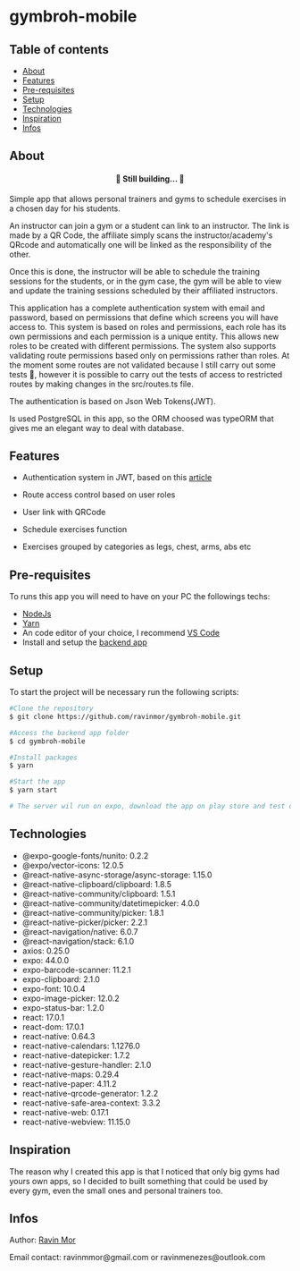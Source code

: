 # gymbroh-mobile

## Table of contents

<ul>
  <li><a href="#about">About</a></li>
  <li><a href="#features">Features</a></li>
  <li><a href="#pre-requisites">Pre-requisites</a></li>
  <li><a href="#setup">Setup</a></li>
  <li><a href="#technologies">Technologies</a></li>
  <li><a href="#inspiration">Inspiration</a></li>
  <li><a href="#infos">Infos</a></li>
</ul> 

## About
<h4 align="center">
  🚧 Still building... 🚧
</h4>

Simple app that allows personal trainers and gyms to schedule exercises in a chosen day for his students.

An instructor can join a gym or a student can link to an instructor. The link is made by a QR Code, the affiliate simply scans the instructor/academy's QRcode and automatically one will be linked as the responsibility of the other.

Once this is done, the instructor will be able to schedule the training sessions for the students, or in the gym case, the gym will be able to view and update the training sessions scheduled by their affiliated instructors.

This application has a complete authentication system with email and password, based on permissions that define which screens you will have access to. This system is based on roles and permissions, each role has its own permissions and each permission is a unique entity. This allows new roles to be created with different permissions. The system also supports validating route permissions based only on permissions rather than roles. At the moment some routes are not validated because I still carry out some tests 🚧, however it is possible to carry out the tests of access to restricted routes by making changes in the src/routes.ts file.

The authentication is based on Json Web Tokens(JWT).

Is used PostgreSQL in this app, so the ORM choosed was typeORM that gives me an elegant way to deal with database.

## Features
<ul>
  <li><p>Authentication system in JWT, based on this <a href="https://levelup.gitconnected.com/react-native-authentication-flow-the-simplest-and-most-efficient-way-3aa13e80af61" target="_blank">article</a></p></li>
  <li><p>Route access control based on user roles</p></li>
  <li><p>User link with QRCode</p></li>
  <li><p>Schedule exercises function</p></li>
  <li><p>Exercises grouped by categories as legs, chest, arms, abs etc</p></li>
</ul>

## Pre-requisites
To runs this app you will need to have on your PC the followings techs:

<ul>
  <li><a href="https://nodejs.org/en/">NodeJs</a></li>
  <li><a href="https://yarnpkg.com/">Yarn</a></li>
  <li>An code editor of your choice, I recommend <a href="https://code.visualstudio.com/">VS Code</a></li>
  <li>Install and setup the <a href="https://github.com/ravinmor/gymbroh-backend">backend app</a></li>
</ul>

## Setup
To start the project will be necessary run the following scripts:
```bash
#Clone the repository
$ git clone https://github.com/ravinmor/gymbroh-mobile.git

#Access the backend app folder
$ cd gymbroh-mobile

#Install packages
$ yarn

#Start the app
$ yarn start

# The server wil run on expo, download the app on play store and test on your phone
```

## Technologies
<ul>
  <li>@expo-google-fonts/nunito: 0.2.2</li>
  <li>@expo/vector-icons: 12.0.5</li>
  <li>@react-native-async-storage/async-storage: 1.15.0</li>
  <li>@react-native-clipboard/clipboard: 1.8.5</li>
  <li>@react-native-community/clipboard: 1.5.1</li>
  <li>@react-native-community/datetimepicker: 4.0.0</li>
  <li>@react-native-community/picker: 1.8.1</li>
  <li>@react-native-picker/picker: 2.2.1</li>
  <li>@react-navigation/native: 6.0.7</li>
  <li>@react-navigation/stack: 6.1.0</li>
  <li>axios: 0.25.0</li>
  <li>expo: 44.0.0</li>
  <li>expo-barcode-scanner: 11.2.1</li>
  <li>expo-clipboard: 2.1.0</li>
  <li>expo-font: 10.0.4</li>
  <li>expo-image-picker: 12.0.2</li>
  <li>expo-status-bar: 1.2.0</li>
  <li>react: 17.0.1</li>
  <li>react-dom: 17.0.1</li>
  <li>react-native: 0.64.3</li>
  <li>react-native-calendars: 1.1276.0</li>
  <li>react-native-datepicker: 1.7.2</li>
  <li>react-native-gesture-handler: 2.1.0</li>
  <li>react-native-maps: 0.29.4</li>
  <li>react-native-paper: 4.11.2</li>
  <li>react-native-qrcode-generator: 1.2.2</li>
  <li>react-native-safe-area-context: 3.3.2</li>
  <li>react-native-web: 0.17.1</li>
  <li>react-native-webview: 11.15.0</li>
</ul>

## Inspiration
The reason why I created this app is that I noticed that only big gyms had yours own apps, so I decided to built something that could be used by every gym, even the small ones and personal trainers too.

## Infos
<p>Author: <a href="https://github.com/ravinmor">Ravin Mor</a></p>
<p>Email contact: ravinmmor@gmail.com or ravinmenezes@outlook.com</p>
